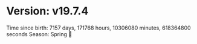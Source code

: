 # Version: v19.7.4
Time since birth: 7157 days, 171768 hours, 10306080 minutes, 618364800 seconds
Season: Spring 🌸
